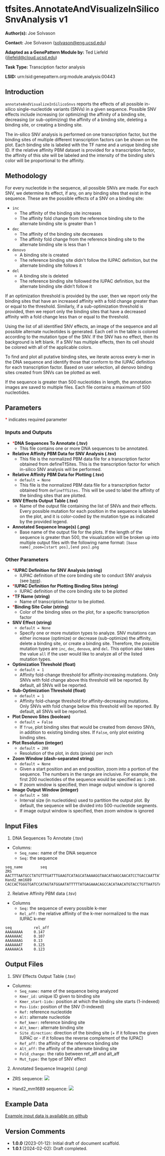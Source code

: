 # tfsites.AnnotateAndVisualizeInSilicoSnvAnalysis v1

**Author(s):** Joe Solvason  

**Contact:** Joe Solvason (solvason@eng.ucsd.edu)

**Adapted as a GenePattern Module by:** Ted Liefeld (jliefeld@cloud.ucsd.edu)

**Task Type:** Transciption factor analysis

**LSID:**  urn:lsid:genepattern.org:module.analysis:00443


## Introduction

`annotateAndVisualizeInSilicoSnvs` reports the effects of all possible in-silico single-nucleotide variants (SNVs) in a given sequence. Possible SNV effects include increasing (or optimizing) the affinity of a binding site, decreasing (or sub-optimizing) the affinity of a binding site, deleting a binding site, or creating a binding site. 

The in-silico SNV analysis is performed on one transcription factor, but the binding sites of multiple different transcription factors can be shown on the plot. Each binding site is labeled with the TF name and a unique binding site ID. If the relative affinity PBM dataset is provided for a transcription factor, the affinity of this site will be labeled and the intensity of the binding site’s color will be proportional to the affinity.


## Methodology

For every nucleotide in the sequence, all possible SNVs are made. For each SNV, we determine its effect, if any, on any binding sites that exist in the sequence. These are the possible effects of a SNV on a binding site: 
- `inc`
    - The affinity of the binding site increases
    - The affinity fold change from the reference binding site to the alternate binding site is greater than 1
- `dec`
    - The affinity of the binding site decreases
    - The affinity fold change from the reference binding site to the alternate binding site is less than 1
- `denovo`
    - A binding site is created
    - The reference binding site didn't follow the IUPAC definition, but the alternate binding site follows it 
- `del`
    - A binding site is deleted
    - The reference binding site followed the IUPAC definition, but the alternate binding site didn’t follow it
  
If an optimization threshold is provided by the user, then we report only the binding sites that have an increased affinity with a fold change greater than or equal to the threshold. Similarly, if a sub-optimization threshold is provided, then we report only the binding sites that have a decreased affinity with a fold change less than or equal to the threshold. 

Using the list of all identified SNV effects, an image of the sequence and all possible alternate nucleotides is generated. Each cell in the table is colored according to the mutation type of the SNV. If the SNV has no effect, then its background is left blank. If a SNV has multiple effects, then its cell should be colored with all of the applicable colors. 

To find and plot all putative binding sites, we iterate across every k-mer in the DNA sequence and identify those that conform to the IUPAC definition for each transcription factor. Based on user selection, all denovo binding sites created from SNVs can be plotted as well. 

If the sequence is greater than 500 nucleotides in length, the annotation images are saved to multiple files. Each file contains a maximum of 500 nucleotides.


## Parameters

<span style="color: red;">*</span> indicates required parameter

### Inputs and Outputs

- <span style="color: red;">*</span>**DNA Sequences To Annotate (.tsv)**
    - This file contains one or more DNA sequences to be annotated. 
- **Relative Affinity PBM Data for SNV Analysis (.tsv)**
    - This file is the normalized PBM data file for a transcription factor obtained from defineTfSites. This is the transcription factor for which in-silico SNV analysis will be performed.
- **Relative Affinity PBM Data for Plotting (.tsv)**
    - `default = None`
    - This file is the normalized PBM data file for a transcription factor obtained from `defineTfSites.` This will be used to label the affinity of the binding sites that are plotted.
- **SNV Effects Output Table (.tsv)**
    - Name of the output file containing the list of SNVs and their effects. Every possible mutation for each position in the sequence is labeled on the plot, and it is color-coded by the mutation type as indicated by the provided legend.
- **Annotated Sequence Image(s) (.png)**
    - Base name of the output file for the plots. If the length of the sequence is greater than 500, the visualization will be broken up into multiple output files with the following name format: `[base name]_zoom=[start pos],[end pos].png`

### Other Parameters
- <span style="color: red;">*</span>**IUPAC Definition for SNV Analysis (string)**
    - IUPAC definition of the core binding site to conduct SNV analysis (see [here](https://www.bioinformatics.org/sms/iupac.html)).
- <span style="color: red;">*</span>**IUPAC Definition for Plotting Binding Sites (string)**
    - IUPAC definition of the core binding site to be plotted
- <span style="color: red;">*</span>**TF Name (string)**
    - Name of transcription factor to be plotted.
- <span style="color: red;">*</span>**Binding Site Color (string)**
    - Color of the binding sites on the plot, for a specific transcription factor 
- **SNV Effect (string)**
    - `default = None`
    - Specify one or more mutation types to analyze. SNV mutations can either increase (optimize) or decrease (sub-optimize) the affinity, delete a binding site, or create a binding site. Therefore, the possible mutation types are `inc`, `dec`, `denovo`, and `del`. This option also takes the value `all` if the user would like to analyze all of the listed mutation types.
- **Optimization Threshold (float)**
    - `default = 1`
    - Affinity fold-change threshold for affinity-increasing mutations. Only SNVs with fold change above this threshold will be reported. By default, all SNVs will be reported.
- **Sub-Optimization Threshold (float)**
    - `default = 1`
    - Affinity fold-change threshold for affinity-decreasing mutations. Only SNVs with fold change below this threshold will be reported. By default, all SNVs will be reported.
- **Plot Denovo Sites (boolean)**
    - `default = False`
    - If `True`, plot binding sites that would be created from denovo SNVs, in addition to existing binding sites. If `False`, only plot existing binding sites.
- **Plot Resolution (integer)**
    - `default = 200`
    - Resolution of the plot, in dots (pixels) per inch
- **Zoom Window (dash-separated string)**
    - `default = None`
    - Given a start position and an end position, zoom into a portion of the sequence. The numbers in the range are inclusive. For example, the first 200 nucleotides of the sequence would be specified as: `1-200.`
    - If zoom window is specified, then image output window is ignored
- **Image Output Window (integer)**
    - `default = 500`
    - Interval size (in nucleotides) used to partition the output plot. By default, the sequence will be divided into 500-nucleotide segments.
    - If image output window is specified, then zoom window is ignored


## Input Files

1.  DNA Sequences To Annotate (.tsv)
- Columns:
    - `Seq_name:` name of the DNA sequence
    - `Seq:` the sequence
 
```
seq_name	    seq
ZRS                 AACTTTAATGCCTATGTTTGATTTGAAGTCATAGCATAAAAGGTAACATAAGCAACATCCTGACCAATTATCCAAACCATCCAGACATCCCTGAATGGC...
Hand2_mm1689        CACCACTGGGTGATCCATAGTATGGAATATTTTTATGAGAAACAGCCACATAACATGTACCTGTTAATGTAGGCTTTGTGTTTATTTGCAATAGCAGAG...
```
    
2. Relative Affinity PBM data (.tsv)
- Columns
  - `Seq:` the sequence of every possible k-mer
  - `Rel_aff:` the relative affinity of the k-mer normalized to the max IUPAC k-mer

```
seq          rel_aff
AAAAAAAA     0.147
AAAAAAAC     0.107
AAAAAAAG     0.13
AAAAAAAT     0.125
AAAAAACA     0.123
```


## Output Files

1.  SNV Effects Output Table (.tsv)
- Columns:
    - `Seq_name:` name of the sequence being analyzed
    - `Kmer_id:` unique ID given to binding site
    - `Kmer_start-1idx:` position at which the binding site starts (1-indexed)
    - `Pos-1idx:` position of the SNV (1-indexed)
    - `Ref:` reference nucleotide
    - `Alt:` alternate nucleotide
    - `Ref_kmer:` reference binding site
    - `Alt_kmer:` alternate binding site
    - `Site_direction:` direction of the binding site (+ if it follows the given IUPAC or - if it follows the reverse complement of the IUPAC)
    - `Ref_aff:` the affinity of the reference binding site
    - `Alt_aff:` the affinity of the alternate binding site
    - `Fold_change:` the ratio between ref_aff and alt_aff
    - `Mut_type:` the type of SNV effect


2.  Annotated Sequence Image(s) (.png)

- ZRS sequence: 
   <img src="./05-output_zrs_snv_effects-start_pos=0.png"/>

- Hand2_mm1689 sequence:
   <img src="./05-output_hand2_snv_effects-start_pos=0.png"/>

  
## Example Data

[Example input data is available on github](https://github.com/genepattern/tfsites.inSilicoSnvAnalysis/data)
    
    
## Version Comments

- **1.0.0** (2023-01-12): Initial draft of document scaffold.
- **1.0.1** (2024-02-02): Draft completed.
